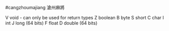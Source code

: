 #cangzhoumajiang
滄州麻將

V	void - can only be used for return types
Z	boolean
B	byte
S	short
C	char
I	int
J	long (64 bits)
F	float
D	double (64 bits)
